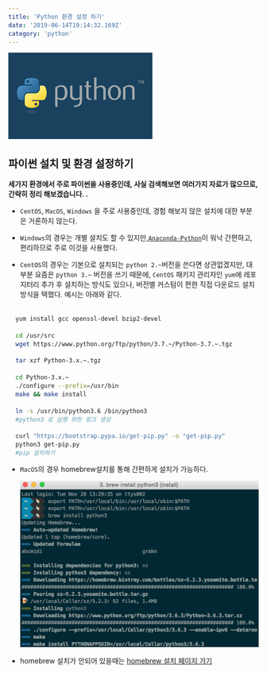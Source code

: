 ```yaml
---
title: 'Python 환경 설정 하기'
date: '2019-06-14T19:14:32.169Z'
category: 'python'
---
```


![](./images/python.png)

## 파이썬 설치 및 환경 설정하기

**세가지 환경에서 주로 파이썬을 사용중인데, 사실 검색해보면 여러가지 자료가 많으므로, 간략히 정리 해보겠습니다. .**

- `CentOS`, `MacOS`, `Windows` 을 주로 사용중인데, 경험 해보지 않은 설치에 대한 부분은 거론하지 않는다.

- `Windows`의 경우는 개별 설치도 할 수 있지만,[`Anaconda-Python`](https://www.anaconda.com/download/)이 워낙 간편하고, 편리하므로 주로 이것을 사용했다.

- `CentOS`의 경우는 기본으로 설치되는 `python 2.~`버전을 쓴다면 상관없겠지만, 대부분 요즘은 `python 3.~` 버전을 쓰기 때문에, `CentOS` 패키지 관리자인 `yum`에 레포지터리 추가 후 설치하는 방식도 있으나, 버전별 커스텀이 편한 직접 다운로드 설치 방식을 택했다. 예시는 아래와 같다.

```bash

  yum install gcc openssl-devel bzip2-devel

  cd /usr/src
  wget https://www.python.org/ftp/python/3.7.~/Python-3.7.~.tgz

  tar xzf Python-3.x.~.tgz

  cd Python-3.x.~
  ./configure --prefix=/usr/bin
  make && make install

  ln -s /usr/bin/python3.6 /bin/python3
  #python3 로 실행 위한 링크 생성

  curl "https://bootstrap.pypa.io/get-pip.py" -o "get-pip.py"
  python3 get-pip.py
  #pip 설치하기
```

- `MacOS`의 경우 homebrew설치를 통해 간편하게 설치가 가능하다.

  ![macOS](./images/macOS_install.png)

- homebrew 설치가 안되어 있을때는 [homebrew 설치 페이지 가기](https://brew.sh/index_ko.html)
